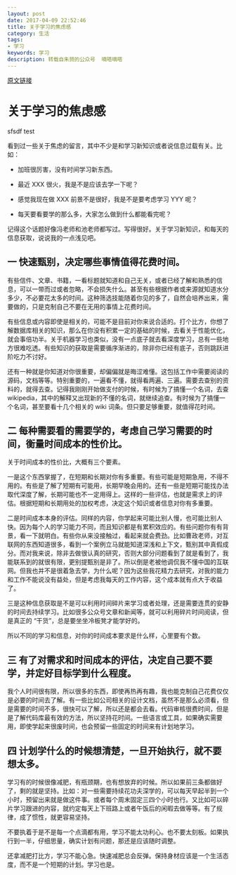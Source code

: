 ```yaml
---
layout: post
date: 2017-04-09 22:52:46
title: 关于学习的焦虑感 
category: 生活
tags: 
- 学习
keywords: 学习
description: 转载自朱赟的公众号  嘀嗒嘀嗒 
---
```


[原文链接](http://mp.weixin.qq.com/s/vTrmSYUStRBQH0VfLqghzQ)

# 关于学习的焦虑感 

sfsdf
test

看到过一些关于焦虑的留言，其中不少是和学习新知识或者说信息过载有关。比如：

* 加班很厉害，没有时间学习新东西。

* 最近 XXX 很火，我是不是应该去学一下呢？

* 感觉我现在做 XXX 前景不是很好，我是不是要考虑学习 YYY 呢？

* 每天要看要学的那么多，大家怎么做到什么都能看完呢？

记得这个话题好像冯老师和池老师都写过。写得很好。关于学习新知识，和每天的信息获取，说说我的一点浅见吧。

## 一 快速甄别，决定哪些事情值得花费时间。

有些信件、文章、书籍，一看标题就知道和自己无关，或者已经了解和熟悉的信息，可以一带而过或者忽略，不会损失什么。甚至有些根据作者或来源就知道水分多少，不必要花太多的时间。这种筛选技能随着你见的多了，自然会培养出来，需要做的，只是克制自己不要在无用的事情上花费时间。

有些信息或内容即使是相关的，可能不是目前对你来说合适的。打个比方，你想了解数据库相关的知识，那么在你没有积累一定的基础的时候，去看关于性能优化，就会事倍功半。关于机器学习也类似，没有一点底子就去看深度学习，总有一些地方很难吃透。有些知识的获取是需要循序渐进的，除非你已经有底子，否则跳跃进阶吃力不讨好。

还有一种就是你知道对你很重要，却偏偏就是晦涩难懂。这包括工作中需要阅读的源码，文档等等。特别重要的，一遍看不懂，就得看两遍、三遍。需要去查别的资料的，就得去查。记得我刚刚开始做支付的时候，有时候为了搞懂一个名词，去查 wikipedia，其中的解释又出现新的不懂的名词，就继续追查。有时候为了搞懂一个名词，甚至要看十几个相关的 wiki 词条。但只要足够重要，就值得花时间。

## 二 每种需要看的需要学的，考虑自己学习需要的时间，衡量时间成本的性价比。

关于时间成本的性价比，大概有三个要素。

一是这个东西掌握了，在短期和长期对你有多重要。有些可能是短期急用，不得不用的。有些是了解了短期有可能用，长期早晚会用的。还有一些是短期可能找办法取代深度了解，长期可能也不一定用得上。这样的一些评估，也就是需求上的评估。根据短期和长期用处的加权考虑，决定这个知识或者信息对你有多重要。

二是时间成本本身的评估。同样的内容，你学起来可能比别人慢，也可能比别人快。因为每个人的学习能力不同，而且知识都是有累积效应的。有些问题你有有背景，看一下就明白。有些你从来没接触过，看起来就会费劲。比如曹政老师，对互联网的东西知道很多，看到一个案例立马就能知道深浅和上下文，甄别其中真假成分。而对我来说，除非去做很认真的研究，否则大部分问题看到了就是看到了，我能联系到的就很有限，更别提甄别是非了。所以倒是老被他调侃我不懂中国的互联网。但我也并不是很着急去学，为什么呢？因为这些我花精力去研究，对我的能力和工作不能说没有益处，但是考虑我每天的工作内容，这个成本就有点大于收益了。

三是这种信息获取是不是可以利用时间碎片来学习或者处理，还是需要连贯的安静的时间去持续学习。比如很多公众号文章和新闻等，就可以利用碎片时间阅读，但是真正的 “干货”，总是要坐坐冷板凳才能学好的。

所以不同的学习和信息，对你的时间成本要求是什么样，心里要有个数。

## 三 有了对需求和时间成本的评估，决定自己要不要学，并定好目标学到什么程度。

我个人时间很有限，所以很多的东西，即使再热再有趣，我也能克制自己花费仅仅是必要的时间去了解。有一些比如公司相关的设计文档，虽然不是那么必须看，但是需要的时间不多，很快可以了解，所以还是都会去看。代码审核很费时间，但是是了解代码库最有效的方法，所以坚持花时间。一些语言或工具，如果确实需要用，即使学起来很废时间，也会预留一些固定的时间来有计划地学习。

## 四 计划学什么的时候想清楚，一旦开始执行，就不要想太多。

学习有的时候很像减肥，有瓶颈期，也有想放弃的时候。所以如果前三条都做好了，剩的就是坚持。比如：对一些需要持续花功夫深学的，可以每天早起半到一个小时，预留出来就是做这件事。或者每个周末固定三四个小时也行。又比如可以碎片学习跟进的内容，就约定每天上下班路上或者午饭后的闲暇去做等等。有了规律，成了惯性，就更容易坚持。

不要执着于是不是每一个点滴都有用，学习不能太功利心。也不要太刻板。如果执行到一半，仔细思量，确实计划有问题，那还是应该随时调整。

还拿减肥打比方，学习不能心急。快速减肥总会反弹。保持身材应该是一个生活态度，而不是一个短期的计划。学习也是。





